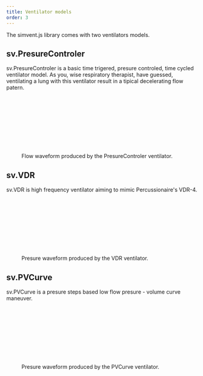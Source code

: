 ```yaml
---
title: Ventilator models
order: 3
---
```

The simvent.js library comes with two ventilators models.

## sv.PresureControler

sv.PresureControler is a basic time trigered, presure controled, time cycled ventilator model. As you, wise respiratory therapist, have guessed, ventilating a lung with this ventilator result in a tipical decelerating flow patern.

<figure>
<svg id="svg1" class="graphcurve"></svg>
<figcaption>Flow waveform produced by the PresureControler ventilator.</figcaption>
</figure>

## sv.VDR

sv.VDR is high frequency ventilator aiming to mimic Percussionaire's VDR-4.

<figure>
<svg id="svg2" class="graphcurve"></svg>
<figcaption>Presure waveform produced by the VDR ventilator.</figcaption>
</figure>

## sv.PVCurve

sv.PVCurve is a presure steps based low flow presure - volume curve maneuver. 


<figure>
	<svg id="svg3" class="graphcurve"></svg>
	<figcaption>Presure waveform produced by the PVCurve ventilator.</figcaption>
</figure>

<script>
	var lung = new sv.SimpleLung();

	fx = function(d){return d.time};
	fy1 = function(d){return d.Flung};
	fy2 = function(d){return d.Pao};
	fy3 = function(d){return d.Palv};

	var ventilator = new sv.PresureControler();
	var data = ventilator.ventilate(lung);
	var graph = gs.quickGraph( "#svg1", data.timeData, fx, fy1).setidx("Time").setidy("Flow");

	var ventilator = new sv.VDR();
	var data = ventilator.ventilate(lung);
	var graph = gs.quickGraph( "#svg2", data.timeData, fx, fy2).setidx("Time").setidy("Presure");

	var ventilator = new sv.PVCurve();
	var data = ventilator.ventilate(lung);
	var graph = gs.quickGraph( "#svg3", data.timeData, fx, fy2).setidx("Time").setidy("Presure");
</script>
